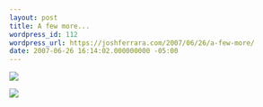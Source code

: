 ```yaml
---
layout: post
title: A few more...
wordpress_id: 112
wordpress_url: https://joshferrara.com/2007/06/26/a-few-more/
date: 2007-06-26 16:14:02.000000000 -05:00
---
```

<!--Mime Type of File is image/jpeg -->

<a href="https://joshferrara.com/wp-photos/20070626-171401-2.jpg"><img src="https://joshferrara.com/wp-photos/thumb.20070626-171401-2.jpg" /></a>

<!--Mime Type of File is image/jpeg -->

<a href="https://joshferrara.com/wp-photos/20070626-171401-1.jpg"><img src="https://joshferrara.com/wp-photos/thumb.20070626-171401-1.jpg" /></a>
